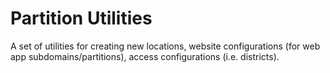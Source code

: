 # Partition Utilities

A set of utilities for creating new locations, website configurations (for web
app subdomains/partitions), access configurations (i.e. districts).
